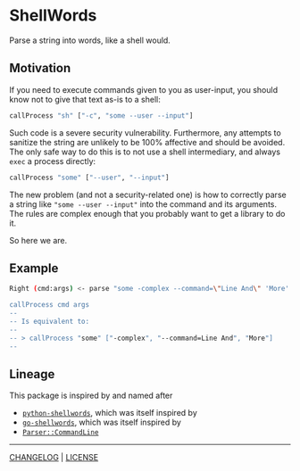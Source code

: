# ShellWords

Parse a string into words, like a shell would.

## Motivation

If you need to execute commands given to you as user-input, you should know not
to give that text as-is to a shell:

```haskell
callProcess "sh" ["-c", "some --user --input"]
```

Such code is a severe security vulnerability. Furthermore, any attempts to
sanitize the string are unlikely to be 100% affective and should be avoided. The
only safe way to do this is to not use a shell intermediary, and always `exec` a
process directly:

```haskell
callProcess "some" ["--user", "--input"]
```

The new problem (and not a security-related one) is how to correctly parse a
string like `"some --user --input"` into the command and its arguments. The
rules are complex enough that you probably want to get a library to do it.

So here we are.

## Example

```sh
Right (cmd:args) <- parse "some -complex --command=\"Line And\" 'More'

callProcess cmd args
--
-- Is equivalent to:
--
-- > callProcess "some" ["-complex", "--command=Line And", "More"]
--
```

## Lineage

This package is inspired by and named after

- [`python-shellwords`][python-shellwords], which was itself inspired by
- [`go-shellwords`][go-shellwords], which was itself inspired by
- [`Parser::CommandLine`][parser-commandline]

[python-shellwords]: https://github.com/mozillazg/python-shellwords
[go-shellwords]: https://github.com/mattn/go-shellwords
[parser-commandline]: https://github.com/Songmu/p5-Parse-CommandLine

---

[CHANGELOG](./CHANGELOG.md) | [LICENSE](./LICENSE)
